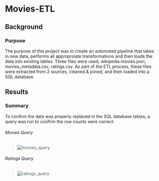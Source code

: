 # Movies-ETL

## Background

### Purpose

The purpose of this project was to create an automated pipeline that takes in new data, performs all approproiate transformations and then loads the data into existing tables. Three files were used; wikipedia.movies.json, movies_metadata.csv, ratings.csv. As part of the ETL process, these files were extracted from 2 sources, cleaned & joined, and then loaded into a SQL database.

## Results

### Summary

To confirm the data was properly replaced in the SQL database tables, a query was run to confirm the row counts were correct. 

###### Movies Query
> ![movies_query](https://user-images.githubusercontent.com/77405273/112738644-f4483e00-8f21-11eb-9110-74a6df61ec98.png)

###### Ratings Query
>![ratings_query](https://user-images.githubusercontent.com/77405273/112738646-f6120180-8f21-11eb-9eab-cf667ddbcf07.png)
